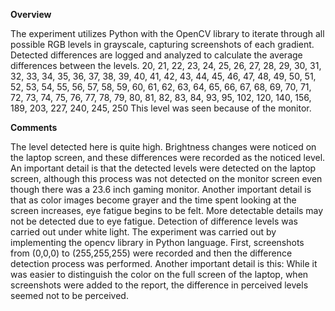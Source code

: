 **Overview**

The experiment utilizes Python with the OpenCV library to iterate through all possible RGB levels in grayscale, capturing screenshots of each gradient. Detected differences are logged and analyzed to calculate the average differences between the levels. 
20, 21, 22, 23, 24, 25, 26, 27, 28, 29, 30, 31, 32, 33, 34, 35, 36, 37, 38, 39, 40, 41, 42, 43, 44, 45, 46, 47, 48, 49, 50, 51, 52, 53, 54, 55, 56, 57, 58, 59, 60, 61, 62, 63, 64, 65, 66, 67, 68, 69, 70, 71, 72, 73, 74, 75, 76, 77, 78, 79, 80, 81, 82, 83, 84, 93, 95, 102, 120, 140, 156, 189, 203, 227, 240, 245, 250 
This level was seen because of the monitor.

**Comments**

The level detected here is quite high. Brightness changes were noticed on the laptop screen, and these differences were recorded as the noticed level. An important detail is that the detected levels were detected on the laptop screen, although this process was not detected on the monitor screen even though there was a 23.6 inch gaming monitor. Another important detail is that as color images become grayer and the time spent looking at the screen increases, eye fatigue begins to be felt. More detectable details may not be detected due to eye fatigue. Detection of difference levels was carried out under white light. The experiment was carried out by implementing the opencv library in Python language. First, screenshots from (0,0,0) to (255,255,255) were recorded and then the difference detection process was performed. Another important detail is this: While it was easier to distinguish the color on the full screen of the laptop, when screenshots were added to the report, the difference in perceived levels seemed not to be perceived.
